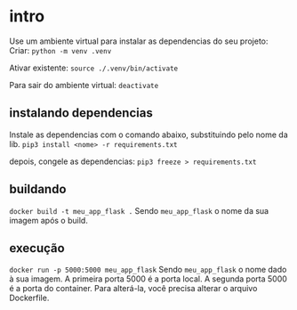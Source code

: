 # intro

Use um ambiente virtual para instalar as dependencias do seu projeto:
Criar:
`python -m venv .venv`

Ativar existente:
`source ./.venv/bin/activate`

Para sair do ambiente virtual:
`deactivate`

## instalando dependencias

Instale as dependencias com o comando abaixo, substituindo pelo nome da lib.
`pip3 install <nome> -r requirements.txt`

depois, congele as dependencias:
`pip3 freeze > requirements.txt`

## buildando

`docker build -t meu_app_flask .`
Sendo `meu_app_flask` o nome da sua imagem após o build.

## execução

`docker run -p 5000:5000 meu_app_flask`
Sendo `meu_app_flask` o nome dado à sua imagem.
A primeira porta 5000 é a porta local.
A segunda porta 5000 é a porta do container. Para alterá-la, você precisa alterar o arquivo Dockerfile.


